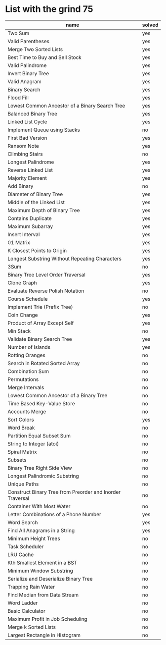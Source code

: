 # List with the grind 75


| name | solved | 
| --- | --- |
| Two Sum | yes |
| Valid Parentheses | yes |
| Merge Two Sorted Lists | yes |
| Best Time to Buy and Sell Stock | yes |
| Valid Palindrome | yes |
| Invert Binary Tree | yes |
| Valid Anagram | yes |
| Binary Search | yes |
| Flood Fill | yes |
| Lowest Common Ancestor of a Binary Search Tree | yes |
| Balanced Binary Tree | yes |
| Linked List Cycle | yes |
| Implement Queue using Stacks | no |
| First Bad Version | yes |
| Ransom Note | yes |
| Climbing Stairs | no |
| Longest Palindrome | yes |
| Reverse Linked List | yes |
| Majority Element | yes |
| Add Binary | no |
| Diameter of Binary Tree | yes |
| Middle of the Linked List | yes |
| Maximum Depth of Binary Tree | yes |
| Contains Duplicate | yes |
| Maximum Subarray | yes |
| Insert Interval | yes |
| 01 Matrix | yes |
| K Closest Points to Origin | yes |
| Longest Substring Without Repeating Characters | yes |
| 3Sum | no |
| Binary Tree Level Order Traversal | yes |
| Clone Graph | yes |
| Evaluate Reverse Polish Notation | no |
| Course Schedule | yes |
| Implement Trie (Prefix Tree) | no |
| Coin Change | yes |
| Product of Array Except Self | yes |
| Min Stack | no |
| Validate Binary Search Tree | yes |
| Number of Islands | yes |
| Rotting Oranges | no |
| Search in Rotated Sorted Array | no |
| Combination Sum | no |
| Permutations | no |
| Merge Intervals | no |
| Lowest Common Ancestor of a Binary Tree | no |
| Time Based Key-Value Store | no |
| Accounts Merge | no |
| Sort Colors | yes |
| Word Break | no |
| Partition Equal Subset Sum | no |
| String to Integer (atoi) | no |
| Spiral Matrix | no |
| Subsets | no |
| Binary Tree Right Side View | no |
| Longest Palindromic Substring | no |
| Unique Paths | no |
| Construct Binary Tree from Preorder and Inorder Traversal | no |
| Container With Most Water | no |
| Letter Combinations of a Phone Number | yes |
| Word Search | yes |
| Find All Anagrams in a String | yes |
| Minimum Height Trees | no |
| Task Scheduler | no |
| LRU Cache | no |
| Kth Smallest Element in a BST | no |
| Minimum Window Substring | no |
| Serialize and Deserialize Binary Tree | no |
| Trapping Rain Water | no |
| Find Median from Data Stream | no |
| Word Ladder | no |
| Basic Calculator | no |
| Maximum Profit in Job Scheduling | no |
| Merge k Sorted Lists | no |
| Largest Rectangle in Histogram | no |

